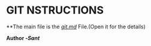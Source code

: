 # GIT NSTRUCTIONS

**The main file is the [_git.md_](git.md) File.(Open it for the details)



**Author -_Sant_**

